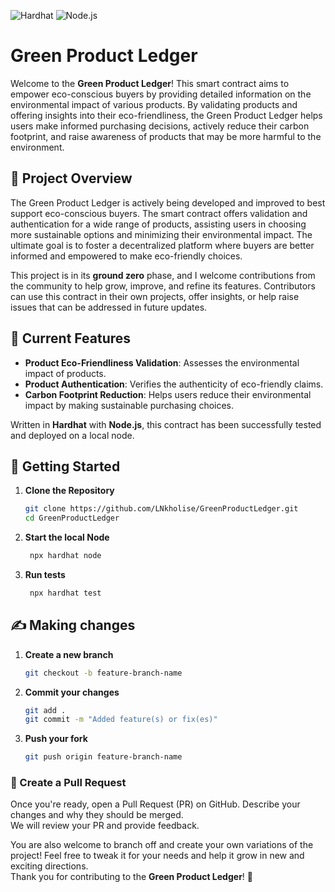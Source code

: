 ![Hardhat](https://img.shields.io/badge/Hardhat-00A6D6?style=for-the-badge&logo=hardhat&logoColor=white)
![Node.js](https://img.shields.io/badge/Node.js-339933?style=for-the-badge&logo=node.js&logoColor=white)

# Green Product Ledger

Welcome to the **Green Product Ledger**! This smart contract aims to empower eco-conscious buyers by providing detailed information on the environmental impact of various products. By validating products and offering insights into their eco-friendliness, the Green Product Ledger helps users make informed purchasing decisions, actively reduce their carbon footprint, and raise awareness of products that may be more harmful to the environment.

## 🚀 Project Overview

The Green Product Ledger is actively being developed and improved to best support eco-conscious buyers. The smart contract offers validation and authentication for a wide range of products, assisting users in choosing more sustainable options and minimizing their environmental impact. The ultimate goal is to foster a decentralized platform where buyers are better informed and empowered to make eco-friendly choices.

This project is in its **ground zero** phase, and I welcome contributions from the community to help grow, improve, and refine its features. Contributors can use this contract in their own projects, offer insights, or help raise issues that can be addressed in future updates.

## 🧪 Current Features

- **Product Eco-Friendliness Validation**: Assesses the environmental impact of products.
- **Product Authentication**: Verifies the authenticity of eco-friendly claims.
- **Carbon Footprint Reduction**: Helps users reduce their environmental impact by making sustainable purchasing choices.

Written in **Hardhat** with **Node.js**, this contract has been successfully tested and deployed on a local node.

## 🚀 Getting Started

1. **Clone the Repository**

   ```bash
   git clone https://github.com/LNkholise/GreenProductLedger.git
   cd GreenProductLedger
   
2. **Start the local Node**

   ```bash
    npx hardhat node

3. **Run tests**
   
   ```bash
    npx hardhat test

## ✍️ Making changes

1. **Create a new branch**

    ```bash
    git checkout -b feature-branch-name

2. **Commit your changes**

    ```bash
    git add .
    git commit -m "Added feature(s) or fix(es)"

3. **Push your fork**

    ```bash
    git push origin feature-branch-name

###  🚀 Create a Pull Request 
Once you're ready, open a Pull Request (PR) on GitHub. Describe your changes and why they should be merged.  
We will review your PR and provide feedback.  

You are also welcome to branch off and create your own variations of the project!
Feel free to tweak it for your needs and help it grow in new and exciting directions.  
Thank you for contributing to the **Green Product Ledger**! 🌱

  
